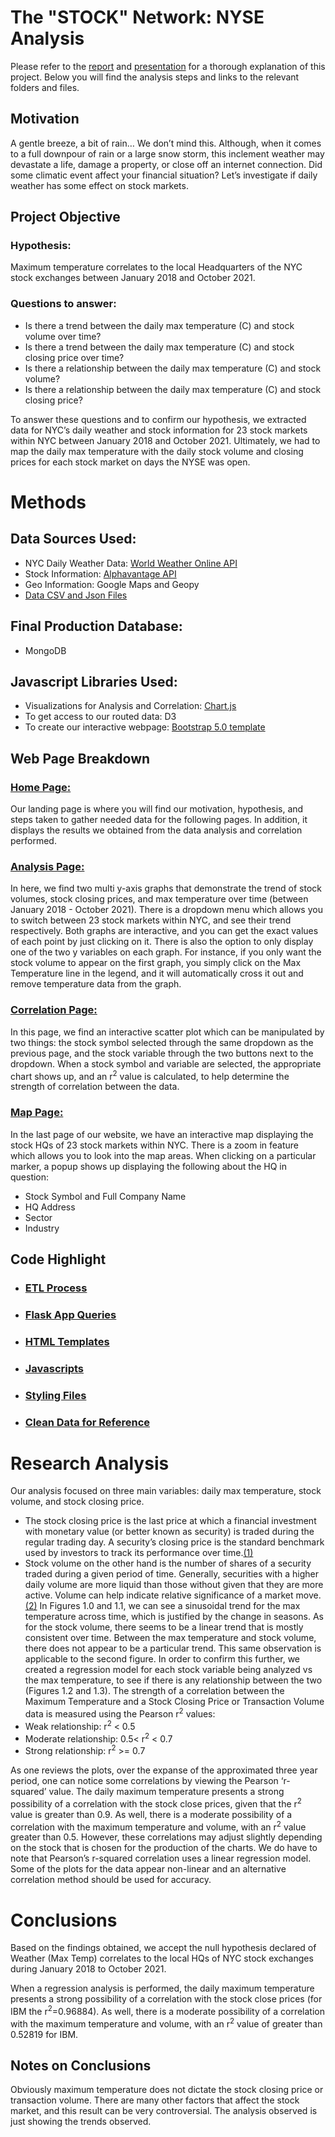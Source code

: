 # The "STOCK" Network: NYSE Analysis
Please refer to the [report](https://github.com/hiamdebsi/Project_3-Visualize_Me_Captain/blob/main/Project%203%20-%20Report.pdf) and [presentation](https://github.com/hiamdebsi/Project_3-Visualize_Me_Captain/blob/main/Project%203%20-%20Presentation.pdf) for a thorough explanation of this project. Below you will find the analysis steps and links to the relevant folders and files.

## Motivation
A gentle breeze, a bit of rain… We don’t mind this. Although, when it comes to a full downpour of rain or a large snow storm, this inclement weather may devastate a life, damage a property, or close off an internet connection. Did some climatic event affect your financial situation? Let’s investigate if daily weather has some effect on stock markets.

## Project Objective
### Hypothesis:
Maximum temperature correlates to the local Headquarters of the NYC stock exchanges between January 2018 and October 2021.

### Questions to answer:
* Is there a trend between the daily max temperature (C) and stock volume over time?
* Is there a trend between the daily max temperature (C) and stock closing price over time?
* Is there a relationship between the daily max temperature (C) and stock volume?
* Is there a relationship between the daily max temperature (C) and stock closing price?


To answer these questions and to confirm our hypothesis, we extracted data for NYC’s daily weather and stock information for 23 stock markets within NYC between January 2018 and October 2021. Ultimately, we had to map the daily max temperature with the daily stock volume and closing prices for each stock market on days the NYSE was open.

# Methods
## Data Sources Used:
  * NYC Daily Weather Data: [World Weather Online API](https://www.worldweatheronline.com/developer/api/docs/historical-weather-api.aspx)
  * Stock Information: [Alphavantage API](https://www.alphavantage.co/documentation/#avc-price)
  * Geo Information: Google Maps and Geopy
  * [Data CSV and Json Files](https://github.com/hiamdebsi/Project_3-Visualize_Me_Captain/tree/main/StockMarketWeather/app/data)

## Final Production Database: 
 * MongoDB

## Javascript Libraries Used: 
  * Visualizations for Analysis and Correlation: [Chart.js](https://www.chartjs.org/)
  * To get access to our routed data: D3
  * To create our interactive webpage: [Bootstrap 5.0 template](https://startbootstrap.com/previews/agency)


## Web Page Breakdown
### [Home Page:](https://github.com/hiamdebsi/Project_3-Visualize_Me_Captain/blob/main/StockMarketWeather/app/templates/index.html)
Our landing page is where you will find our motivation, hypothesis, and steps taken to gather needed data for the following pages. In addition, it displays the results we obtained from the data analysis and correlation performed.
### [Analysis Page:](https://github.com/hiamdebsi/Project_3-Visualize_Me_Captain/blob/main/StockMarketWeather/app/templates/stockweather.html)
In here, we find two multi y-axis graphs that demonstrate the trend of stock volumes, stock closing prices, and max temperature over time (between January 2018 - October 2021).
There is a dropdown menu which allows you to switch between 23 stock markets within NYC, and see their trend respectively.
Both graphs are interactive, and you can get the exact values of each point by just clicking on it.
There is also the option to only display one of the two y variables on each graph. For instance, if you only want the stock volume to appear on the first graph, you simply click on the Max Temperature line in the legend, and it will automatically cross it out and remove temperature data from the graph.
### [Correlation Page:](https://github.com/hiamdebsi/Project_3-Visualize_Me_Captain/blob/main/StockMarketWeather/app/templates/stats.html)
In this page, we find an interactive scatter plot which can be manipulated by two things: the stock symbol selected through the same dropdown as the previous page, and the stock variable through the two buttons next to the dropdown. When a stock symbol and variable are selected, the appropriate chart shows up, and an r<sup>2</sup> value is calculated, to help determine the strength of correlation between the data.
### [Map Page:](https://github.com/hiamdebsi/Project_3-Visualize_Me_Captain/blob/main/StockMarketWeather/app/templates/map.html)
In the last page of our website, we have an interactive map displaying the stock HQs of 23 stock markets within NYC. There is a zoom in feature which allows you to look into the map areas. When clicking on a particular marker, a popup shows up displaying the following about the HQ in question:
* Stock Symbol and Full Company Name
* HQ Address
* Sector
* Industry

## Code Highlight
* ### [ETL Process](https://github.com/hiamdebsi/Project_3-Visualize_Me_Captain/blob/main/Project%203%20-%20Report.pdf)
* ### [Flask App Queries](https://github.com/hiamdebsi/Project_3-Visualize_Me_Captain/blob/main/StockMarketWeather/app/app.py)
* ### [HTML Templates](https://github.com/hiamdebsi/Project_3-Visualize_Me_Captain/tree/main/StockMarketWeather/app/templates)
* ### [Javascripts](https://github.com/hiamdebsi/Project_3-Visualize_Me_Captain/tree/main/StockMarketWeather/app/static/js)
* ### [Styling Files](https://github.com/hiamdebsi/Project_3-Visualize_Me_Captain/tree/main/StockMarketWeather/app/static/css)
* ### [Clean Data for Reference](https://github.com/hiamdebsi/Project_3-Visualize_Me_Captain/tree/main/StockMarketWeather/app/data)

# Research Analysis
Our analysis focused on three main variables: daily max temperature, stock volume, and stock closing price. 
  * The stock closing price is the last price at which a financial investment with monetary value (or better known as security) is traded during the regular trading day. A security’s closing price is the standard benchmark used by investors to track its performance over time.[(1)](https://www.investopedia.com/terms/c/closingprice.asp)
  * Stock volume on the other hand is the number of shares of a security traded during a given period of time. Generally, securities with a higher daily volume are more liquid than those without given that they are more active. Volume can help indicate relative significance of a market move.[(2)](https://www.investopedia.com/terms/v/volume.asp)
In Figures 1.0 and 1.1, we can see a sinusoidal trend for the max temperature across time, which is justified by the change in seasons. As for the stock volume, there seems to be a linear trend that is mostly consistent over time. Between the max temperature and stock volume, there does not appear to be a particular trend. This same observation is applicable to the second figure. 
In order to confirm this further, we created a regression model for each stock variable being analyzed vs the max temperature, to see if there is any relationship between the two (Figures 1.2 and 1.3).
The strength of a correlation between the Maximum Temperature and a Stock Closing Price or Transaction Volume data is measured using the Pearson r<sup>2</sup> values: 
  * Weak relationship: r<sup>2</sup> < 0.5
  * Moderate relationship: 0.5<  r<sup>2</sup> < 0.7
  * Strong relationship:  r<sup>2</sup> >= 0.7

As one reviews the plots, over the expanse of the approximated three year period, one can notice some correlations by viewing the Pearson ‘r-squared’ value. The daily maximum temperature presents a strong possibility of a correlation with the stock close prices, given that the r<sup>2</sup> value is greater than 0.9. As well, there is a moderate possibility of a correlation with the maximum temperature and volume, with an r<sup>2</sup> value greater than 0.5. However, these correlations may adjust slightly depending on the stock that is chosen for the production of the charts.
We do have to note that Pearson’s r-squared correlation uses a linear regression model. Some of the plots for the data appear non-linear and an alternative correlation method should be used for accuracy.

# Conclusions
Based on the findings obtained, we accept the null hypothesis declared of Weather (Max Temp) correlates to the local HQs of NYC stock exchanges during January 2018 to October 2021. 

When a regression analysis is performed, the daily maximum temperature presents a strong possibility of a correlation with the stock close prices (for IBM the r<sup>2</sup>=0.96884). As well, there is a moderate possibility of a correlation with the maximum temperature and volume, with an r<sup>2</sup> value of greater than 0.52819 for IBM. 

## Notes on Conclusions

Obviously maximum temperature does not dictate the stock closing price or transaction volume. There are many other factors that affect the stock market, and this result can be very controversial. The analysis observed is just showing the trends observed. 



